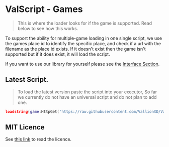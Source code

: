 # ValScript - Games
> This is where the loader looks for if the game is supported. Read below to see how this works.

To support the ability for multiple-game loading in one single script, we use the games place id to identify the specific place, and check if a url with the filename as the place id exists. If it doesn't exist then the game isn't supported but if it does exist, it will load the script.

If you want to use our library for yourself please see the [Interface Section](https://github.com/VallionXD/ValScript/tree/main/Interface).

## Latest Script.
> To load the latest version paste the script into your executor, So far we currently do not have an universal script and do not plan to add one.

```lua
loadstring(game:HttpGet("https://raw.githubusercontent.com/VallionXD/ValScript/main/Loader.lua"))()
```

## MIT Licence

See [this link](https://github.com/VallionXD/ValScript/blob/main/LICENSE) to read the licence.
